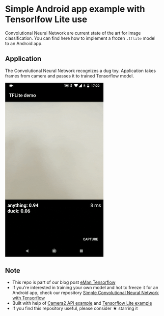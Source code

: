 # Simple Android app example with Tensorlfow Lite use

Convolutional Neural Network are current state of the art for image classification. You can find here how to implement a frozen `.tflite` model to an Android app.


## Application
The Convolutional Neural Network recognizes a dug toy. Application takes frames from camera and passes it to trained Tensorflow model.

<img src="app.gif" width="320">


## Note
- This repo is part of our blog post [eMan Tensorflow](https://www.eman.cz/blog/)
- If you're interested in training your own model and hot to freeze it for an Android app, check our repository [Simple Convolutional Neural Network with Tensorflow](https://gitlab.eman.cz/branislav.stupak/tensorflow-demo-py)
- Built with help of [Camera2 API example](https://github.com/tensorflow/tensorflow/tree/master/tensorflow/contrib/lite/examples) and [Tensorflow Lite example](https://github.com/tensorflow/tensorflow/tree/master/tensorflow/contrib/lite/examples)
- If you find this repository useful, please consider ★ starring it
